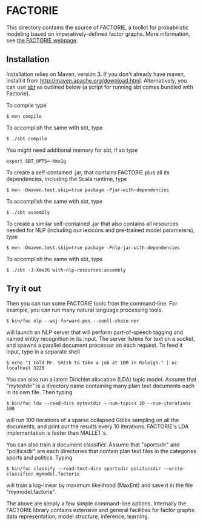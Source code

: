 # FACTORIE

This directory contains the source of FACTORIE, a toolkit for probabilistic modeling based on imperatively-defined factor graphs. More information, see [the FACTORIE webpage](http://factorie.cs.umass.edu).

## Installation

Installation relies on Maven, version 3.  If you don't already have maven, install it from http://maven.apache.org/download.html.
Alternatively, you can use [sbt](http://scala-sbt.org) as outlined below (a script for running sbt comes bundled with Factorie).

To compile type

```
$ mvn compile
```

To accomplish the same with sbt, type

```
$ ./sbt compile
```

You might need additional memory for sbt, if so type

```
export SBT_OPTS=-Xmx1g
```

To create a self-contained .jar, that contains FACTORIE plus all its dependencies, including the Scala runtime, type 

```
$ mvn -Dmaven.test.skip=true package -Pjar-with-dependencies
```

To accomplish the same with sbt, type

```
$ ./sbt assembly
```

To create a similar self-contained .jar that also contains all resources needed for NLP (including our lexicons and pre-trained model parameters), type  

```
$ mvn -Dmaven.test.skip=true package -Pnlp-jar-with-dependencies
```

To accomplish the same with sbt, type

```
$ ./sbt -J-Xmx2G with-nlp-resources:assembly
```

## Try it out

Then you can run some FACTORIE tools from the command-line. For example, you can run many natural language processing tools.

```
$ bin/fac nlp --wsj-forward-pos --conll-chain-ner
```

will launch an NLP server that will perform part-of-speech tagging and named entity recognition in its input.  The server listens for text on a socket, and spawns a parallel document processor on each request.  To feed it input, type in a separate shell

```
$ echo "I told Mr. Smith to take a job at IBM in Raleigh." | nc localhost 3228
```

You can also run a latent Dirichlet allocation (LDA) topic model. Assume that "mytextdir" is a directory name containing many plain text documents each in its own file.  Then typing 

```
$ bin/fac lda --read-dirs mytextdir --num-topics 20 --num-iterations 100
```

will run 100 iterations of a sparse collapsed Gibbs sampling on all the documents, and print out the results every 10 iterations. FACTORIE's LDA implementation is faster than MALLET's.

You can also train a document classifier. Assume that "sportsdir" and "politicsdir" are each directories that  contain plan text files in the categories sports and politics. Typing

```
$ bin/fac classify --read-text-dirs sportsdir politicsdir --write-classifier mymodel.factorie
```

will train a log-linear by maximum likelihood (MaxEnt) and save it in the file "mymodel.factorie".

The above are simply a few simple command-line options.  Internally the FACTORIE library contains extensive and general facilities for factor graphs: data representation, model structure, inference, learning.
